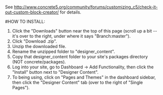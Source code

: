 See <http://www.concrete5.org/community/forums/customizing_c5/check-it-out-custom-block-creator/> for details.

#HOW TO INSTALL:
1. Click the "Downloads" button near the top of this page (scroll up a bit -- it's over to the right, under where it says "Branch:master").
2. Click "Download .zip".
3. Unzip the downloaded file.
4. Rename the unzipped folder to "designer_content".
5. Copy that designer_content folder to your site's packages directory (NOT concrete/packages).
6. Log into your site, go to Dashboard -> Add Functionality, then click the "Install" button next to "Designer Content".
7. To being using, click on "Pages and Themes" in the dashboard sidebar, then click the "Designer Content" tab (over to the right of "Single Pages").